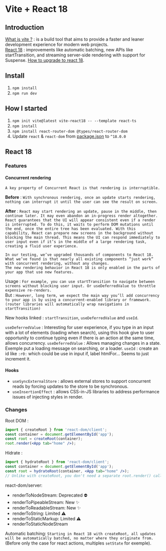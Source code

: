 # Vite + React 18

## Introduction

[What is vite ?](https://vitejs.dev/guide/) :  is a build tool that aims to provide a faster and leaner development experience for modern web projects.  
[React 18](https://reactjs.org/blog/2022/03/29/react-v18.html) : improvements like automatic batching, new APIs like startTransition, and streaming server-side rendering with support for Suspense.
[How to upgrade to react 18](https://reactjs.org/blog/2022/03/08/react-18-upgrade-guide.html). 

## Install

1. `npm install`
2. `npm run dev`

## How I started

1. `npm init vite@latest vite-react18 -- --template react-ts`
2. `npm install`
3. `npm install react-router-dom @types/react-router-dom`
4. Update `react` & `react-dom` from [package.json](./package.json) to `^18.0.0`

## React 18

### Features

#### Concurrent rendering

`A key property of Concurrent React is that rendering is interruptible.`  

**Before** : `With synchronous rendering, once an update starts rendering, nothing can interrupt it until the user can see the result on screen.`  

**After** : `React may start rendering an update, pause in the middle, then continue later. It may even abandon an in-progress render altogether. React guarantees that the UI will appear consistent even if a render is interrupted. To do this, it waits to perform DOM mutations until the end, once the entire tree has been evaluated. With this capability, React can prepare new screens in the background without blocking the main thread. This means the UI can respond immediately to user input even if it’s in the middle of a large rendering task, creating a fluid user experience.`  

`In our testing, we’ve upgraded thousands of components to React 18. What we’ve found is that nearly all existing components “just work” with concurrent rendering, without any changes.`  
`The new rendering behavior in React 18 is only enabled in the parts of your app that use new features.`  

Usage : `For example, you can use startTransition to navigate between screens without blocking user input. Or useDeferredValue to throttle expensive re-renders.`  
But : `However, long term, we expect the main way you’ll add concurrency to your app is by using a concurrent-enabled library or framework. (router libraries will automatically wrap navigations in startTransition)`

New hooks linked : `startTransition`, `useDeferredValue` and `useId`.

`useDeferredValue` : Interesting for user experience, if you type in an input with a lot of elements (loading when search), using this hook give to user opportunity to continue typing even if there is an action at the same time, allows concurrency.
`useDeferredValue` : Allows managing changes in a state. Exemple put a loading message on searching, or a loader.
`useId` : create an id like `:r0:` which could be use in input if, label htmlFor... Seems to just increment it.

#### Hooks

 - `useSyncExternalStore` :  allows external stores to support concurrent reads by forcing updates to the store to be synchronous.
 - `useInsertionEffect` : allows CSS-in-JS libraries to address performance issues of injecting styles in render.

### Changes

Root DOM :
```jsx
import { createRoot } from 'react-dom/client';
const container = document.getElementById('app');
const root = createRoot(container);
root.render(<App tab="home" />);
```

Hidrate : 
```jsx
import { hydrateRoot } from 'react-dom/client';
const container = document.getElementById('app');
const root = hydrateRoot(container, <App tab="home" />);
// Unlike with createRoot, you don't need a separate root.render() call here.
```

react-dom/server:
 - renderToNodeStream: Deprecated ⛔️️
 - renderToPipeableStream: New ✨
 - renderToReadableStream: New ✨
 - renderToString: Limited ⚠️ 
 - renderToStaticMarkup: Limited ⚠️
 - renderToStaticNodeStream

Automatic batching:
`Starting in React 18 with createRoot, all updates will be automatically batched, no matter where they originate from.` (Before only the case for react actions, multiples `setState` for exemple).